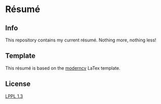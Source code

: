 Résumé
=======
## Info

This repository contains my current résumé. Nothing more, nothing less!

## Template

This résumé is based on the [moderncv](http://www.ctan.org/pkg/moderncv) LaTex template. 

## License

[LPPL 1.3](http://www.ctan.org/license/lppl1.3)

